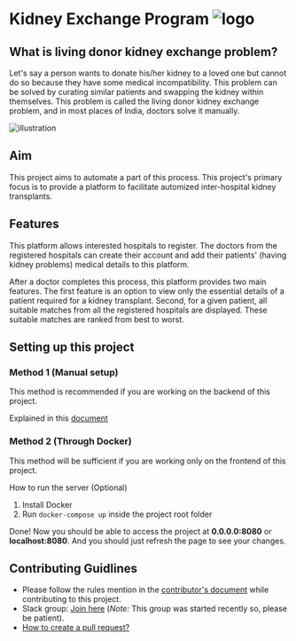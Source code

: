 # Kidney Exchange Program ![logo](https://pngimage.net/wp-content/uploads/2018/06/kidney-logo-png-3.png)


## What is living donor kidney exchange problem?

Let's say a person wants to donate his/her kidney to a loved one but cannot do so because they have some medical incompatibility. This problem can be solved by curating similar patients and swapping the kidney within themselves. This problem is called the living donor kidney exchange problem, and in most places of India, doctors solve it manually. 

![illustration](https://www.med.unc.edu/surgery/files/2018/09/kidney-chain-illustration.png)

## Aim

This project aims to automate a part of this process. This project's primary focus is to provide a platform to facilitate automized inter-hospital kidney transplants.

## Features

This platform allows interested hospitals to register. The doctors from the registered hospitals can create their account and add their patients' (having kidney problems) medical details to this platform.

After a doctor completes this process, this platform provides two main features. The first feature is an option to view only the essential details of a patient required for a kidney transplant. Second, for a given patient, all suitable matches from all the registered hospitals are displayed. These suitable matches are ranked from best to worst.

## Setting up this project 

### Method 1 (Manual setup)
This method is recommended if you are working on the backend of this project.

Explained in this [document](https://www.notion.so/Project-setup-Public-1a647ed8515c485f99f38e717acfa61b)

### Method 2 (Through Docker)
This method will be sufficient if you are working only on the frontend of this project. 

How to run the server (Optional)

1. Install Docker
2. Run `docker-compose up` inside the project root folder

Done! Now you should be able to access the project at **0.0.0.0:8080** or **localhost:8080**. And you should just refresh the page to see your changes.

## Contributing Guidlines

- Please follow the rules mention in the [contributor's document](https://github.com/siv2r/kidney-exchange/blob/master/CONTRIBUTING.md) while contributing to this project.
- Slack group: [Join here](https://join.slack.com/t/kidney-exchange/shared_invite/zt-n54e89o7-yB5E6eZl7q3DAvLFdUAwgA) (*Note:* This group was started recently so, please be patient).
- [How to create a pull request?](https://github.com/siv2r/kidney-exchange/blob/master/CreatePR.md)

